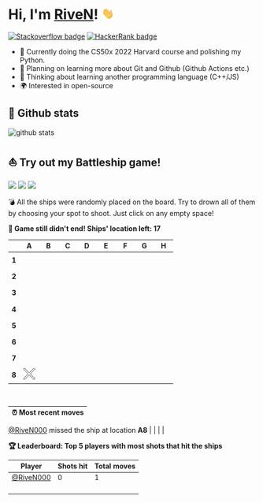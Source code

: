 # Hi, I'm [RiveN](https://github.com/RiveN000)! <img alt="waving gif" src="assets/waving.gif" width="25">

[![Stackoverflow badge](https://img.shields.io/badge/-Stackoverflow-f48225?style=flat-square&labelColor=f48225&logo=stackoverflow&logoColor=white)](https://stackoverflow.com/users/14048071)
[![HackerRank badge](https://img.shields.io/badge/-HackerRank-21b857?style=flat-square&labelColor=21b857&logo=hackerrank&logoColor=white)](https://www.hackerrank.com/RiveN000)

- 🔭 Currently doing the CS50x 2022 Harvard course and polishing my Python.
- 📅 Planning on learning more about Git and Github (Github Actions etc.)
- 🤔 Thinking about learning another programming language (C++/JS)
- 🌍 Interested in open-source

## 🚀 Github stats
<img alt="github stats" src="https://github-readme-stats.vercel.app/api?username=RiveN000&show_icons=true&hide_title=true&theme=gotham&hide=issues&count_private=true&include_all_commits=true&icon_color=12D31D&border_color=0D1117&bg_color=0D1117&title_color=00FF00">

<br>

## ⛵ Try out my Battleship game!
![](https://img.shields.io/badge/Total%20shots-1-blue)
![](https://img.shields.io/badge/Completed%20games-0-brightgreen)
![](https://img.shields.io/badge/Total%20players-1-orange)

💣 All the ships were randomly placed on the board. Try to drown all of them by choosing your spot to shoot. Just click on any empty space!

**🎯 Game still didn't end! Ships' location left: 17**

|       | A  | B  | C  | D  | E  | F  | G  | H  |
|-------|----|----|----|----|----|----|----|----|
| **1** |[![](https://raw.githubusercontent.com/RiveN000/RiveN000/main/assets/blank.png)](https://github.com/RiveN000/RiveN000/issues/new?title=battleship%7Cshoot%7C0&body=Just+push+%27Submit+new+issue%27+without+editing+the+title.+The+README+will+be+updated+after+approximately+30+seconds.)|[![](https://raw.githubusercontent.com/RiveN000/RiveN000/main/assets/blank.png)](https://github.com/RiveN000/RiveN000/issues/new?title=battleship%7Cshoot%7C1&body=Just+push+%27Submit+new+issue%27+without+editing+the+title.+The+README+will+be+updated+after+approximately+30+seconds.)|[![](https://raw.githubusercontent.com/RiveN000/RiveN000/main/assets/blank.png)](https://github.com/RiveN000/RiveN000/issues/new?title=battleship%7Cshoot%7C2&body=Just+push+%27Submit+new+issue%27+without+editing+the+title.+The+README+will+be+updated+after+approximately+30+seconds.)|[![](https://raw.githubusercontent.com/RiveN000/RiveN000/main/assets/blank.png)](https://github.com/RiveN000/RiveN000/issues/new?title=battleship%7Cshoot%7C3&body=Just+push+%27Submit+new+issue%27+without+editing+the+title.+The+README+will+be+updated+after+approximately+30+seconds.)|[![](https://raw.githubusercontent.com/RiveN000/RiveN000/main/assets/blank.png)](https://github.com/RiveN000/RiveN000/issues/new?title=battleship%7Cshoot%7C4&body=Just+push+%27Submit+new+issue%27+without+editing+the+title.+The+README+will+be+updated+after+approximately+30+seconds.)|[![](https://raw.githubusercontent.com/RiveN000/RiveN000/main/assets/blank.png)](https://github.com/RiveN000/RiveN000/issues/new?title=battleship%7Cshoot%7C5&body=Just+push+%27Submit+new+issue%27+without+editing+the+title.+The+README+will+be+updated+after+approximately+30+seconds.)|[![](https://raw.githubusercontent.com/RiveN000/RiveN000/main/assets/blank.png)](https://github.com/RiveN000/RiveN000/issues/new?title=battleship%7Cshoot%7C6&body=Just+push+%27Submit+new+issue%27+without+editing+the+title.+The+README+will+be+updated+after+approximately+30+seconds.)|[![](https://raw.githubusercontent.com/RiveN000/RiveN000/main/assets/blank.png)](https://github.com/RiveN000/RiveN000/issues/new?title=battleship%7Cshoot%7C7&body=Just+push+%27Submit+new+issue%27+without+editing+the+title.+The+README+will+be+updated+after+approximately+30+seconds.)|
| **2** |[![](https://raw.githubusercontent.com/RiveN000/RiveN000/main/assets/blank.png)](https://github.com/RiveN000/RiveN000/issues/new?title=battleship%7Cshoot%7C9&body=Just+push+%27Submit+new+issue%27+without+editing+the+title.+The+README+will+be+updated+after+approximately+30+seconds.)|[![](https://raw.githubusercontent.com/RiveN000/RiveN000/main/assets/blank.png)](https://github.com/RiveN000/RiveN000/issues/new?title=battleship%7Cshoot%7C10&body=Just+push+%27Submit+new+issue%27+without+editing+the+title.+The+README+will+be+updated+after+approximately+30+seconds.)|[![](https://raw.githubusercontent.com/RiveN000/RiveN000/main/assets/blank.png)](https://github.com/RiveN000/RiveN000/issues/new?title=battleship%7Cshoot%7C11&body=Just+push+%27Submit+new+issue%27+without+editing+the+title.+The+README+will+be+updated+after+approximately+30+seconds.)|[![](https://raw.githubusercontent.com/RiveN000/RiveN000/main/assets/blank.png)](https://github.com/RiveN000/RiveN000/issues/new?title=battleship%7Cshoot%7C12&body=Just+push+%27Submit+new+issue%27+without+editing+the+title.+The+README+will+be+updated+after+approximately+30+seconds.)|[![](https://raw.githubusercontent.com/RiveN000/RiveN000/main/assets/blank.png)](https://github.com/RiveN000/RiveN000/issues/new?title=battleship%7Cshoot%7C13&body=Just+push+%27Submit+new+issue%27+without+editing+the+title.+The+README+will+be+updated+after+approximately+30+seconds.)|[![](https://raw.githubusercontent.com/RiveN000/RiveN000/main/assets/blank.png)](https://github.com/RiveN000/RiveN000/issues/new?title=battleship%7Cshoot%7C14&body=Just+push+%27Submit+new+issue%27+without+editing+the+title.+The+README+will+be+updated+after+approximately+30+seconds.)|[![](https://raw.githubusercontent.com/RiveN000/RiveN000/main/assets/blank.png)](https://github.com/RiveN000/RiveN000/issues/new?title=battleship%7Cshoot%7C15&body=Just+push+%27Submit+new+issue%27+without+editing+the+title.+The+README+will+be+updated+after+approximately+30+seconds.)|[![](https://raw.githubusercontent.com/RiveN000/RiveN000/main/assets/blank.png)](https://github.com/RiveN000/RiveN000/issues/new?title=battleship%7Cshoot%7C16&body=Just+push+%27Submit+new+issue%27+without+editing+the+title.+The+README+will+be+updated+after+approximately+30+seconds.)|
| **3** |[![](https://raw.githubusercontent.com/RiveN000/RiveN000/main/assets/blank.png)](https://github.com/RiveN000/RiveN000/issues/new?title=battleship%7Cshoot%7C18&body=Just+push+%27Submit+new+issue%27+without+editing+the+title.+The+README+will+be+updated+after+approximately+30+seconds.)|[![](https://raw.githubusercontent.com/RiveN000/RiveN000/main/assets/blank.png)](https://github.com/RiveN000/RiveN000/issues/new?title=battleship%7Cshoot%7C19&body=Just+push+%27Submit+new+issue%27+without+editing+the+title.+The+README+will+be+updated+after+approximately+30+seconds.)|[![](https://raw.githubusercontent.com/RiveN000/RiveN000/main/assets/blank.png)](https://github.com/RiveN000/RiveN000/issues/new?title=battleship%7Cshoot%7C20&body=Just+push+%27Submit+new+issue%27+without+editing+the+title.+The+README+will+be+updated+after+approximately+30+seconds.)|[![](https://raw.githubusercontent.com/RiveN000/RiveN000/main/assets/blank.png)](https://github.com/RiveN000/RiveN000/issues/new?title=battleship%7Cshoot%7C21&body=Just+push+%27Submit+new+issue%27+without+editing+the+title.+The+README+will+be+updated+after+approximately+30+seconds.)|[![](https://raw.githubusercontent.com/RiveN000/RiveN000/main/assets/blank.png)](https://github.com/RiveN000/RiveN000/issues/new?title=battleship%7Cshoot%7C22&body=Just+push+%27Submit+new+issue%27+without+editing+the+title.+The+README+will+be+updated+after+approximately+30+seconds.)|[![](https://raw.githubusercontent.com/RiveN000/RiveN000/main/assets/blank.png)](https://github.com/RiveN000/RiveN000/issues/new?title=battleship%7Cshoot%7C23&body=Just+push+%27Submit+new+issue%27+without+editing+the+title.+The+README+will+be+updated+after+approximately+30+seconds.)|[![](https://raw.githubusercontent.com/RiveN000/RiveN000/main/assets/blank.png)](https://github.com/RiveN000/RiveN000/issues/new?title=battleship%7Cshoot%7C24&body=Just+push+%27Submit+new+issue%27+without+editing+the+title.+The+README+will+be+updated+after+approximately+30+seconds.)|[![](https://raw.githubusercontent.com/RiveN000/RiveN000/main/assets/blank.png)](https://github.com/RiveN000/RiveN000/issues/new?title=battleship%7Cshoot%7C25&body=Just+push+%27Submit+new+issue%27+without+editing+the+title.+The+README+will+be+updated+after+approximately+30+seconds.)|
| **4** |[![](https://raw.githubusercontent.com/RiveN000/RiveN000/main/assets/blank.png)](https://github.com/RiveN000/RiveN000/issues/new?title=battleship%7Cshoot%7C27&body=Just+push+%27Submit+new+issue%27+without+editing+the+title.+The+README+will+be+updated+after+approximately+30+seconds.)|[![](https://raw.githubusercontent.com/RiveN000/RiveN000/main/assets/blank.png)](https://github.com/RiveN000/RiveN000/issues/new?title=battleship%7Cshoot%7C28&body=Just+push+%27Submit+new+issue%27+without+editing+the+title.+The+README+will+be+updated+after+approximately+30+seconds.)|[![](https://raw.githubusercontent.com/RiveN000/RiveN000/main/assets/blank.png)](https://github.com/RiveN000/RiveN000/issues/new?title=battleship%7Cshoot%7C29&body=Just+push+%27Submit+new+issue%27+without+editing+the+title.+The+README+will+be+updated+after+approximately+30+seconds.)|[![](https://raw.githubusercontent.com/RiveN000/RiveN000/main/assets/blank.png)](https://github.com/RiveN000/RiveN000/issues/new?title=battleship%7Cshoot%7C30&body=Just+push+%27Submit+new+issue%27+without+editing+the+title.+The+README+will+be+updated+after+approximately+30+seconds.)|[![](https://raw.githubusercontent.com/RiveN000/RiveN000/main/assets/blank.png)](https://github.com/RiveN000/RiveN000/issues/new?title=battleship%7Cshoot%7C31&body=Just+push+%27Submit+new+issue%27+without+editing+the+title.+The+README+will+be+updated+after+approximately+30+seconds.)|[![](https://raw.githubusercontent.com/RiveN000/RiveN000/main/assets/blank.png)](https://github.com/RiveN000/RiveN000/issues/new?title=battleship%7Cshoot%7C32&body=Just+push+%27Submit+new+issue%27+without+editing+the+title.+The+README+will+be+updated+after+approximately+30+seconds.)|[![](https://raw.githubusercontent.com/RiveN000/RiveN000/main/assets/blank.png)](https://github.com/RiveN000/RiveN000/issues/new?title=battleship%7Cshoot%7C33&body=Just+push+%27Submit+new+issue%27+without+editing+the+title.+The+README+will+be+updated+after+approximately+30+seconds.)|[![](https://raw.githubusercontent.com/RiveN000/RiveN000/main/assets/blank.png)](https://github.com/RiveN000/RiveN000/issues/new?title=battleship%7Cshoot%7C34&body=Just+push+%27Submit+new+issue%27+without+editing+the+title.+The+README+will+be+updated+after+approximately+30+seconds.)|
| **5** |[![](https://raw.githubusercontent.com/RiveN000/RiveN000/main/assets/blank.png)](https://github.com/RiveN000/RiveN000/issues/new?title=battleship%7Cshoot%7C36&body=Just+push+%27Submit+new+issue%27+without+editing+the+title.+The+README+will+be+updated+after+approximately+30+seconds.)|[![](https://raw.githubusercontent.com/RiveN000/RiveN000/main/assets/blank.png)](https://github.com/RiveN000/RiveN000/issues/new?title=battleship%7Cshoot%7C37&body=Just+push+%27Submit+new+issue%27+without+editing+the+title.+The+README+will+be+updated+after+approximately+30+seconds.)|[![](https://raw.githubusercontent.com/RiveN000/RiveN000/main/assets/blank.png)](https://github.com/RiveN000/RiveN000/issues/new?title=battleship%7Cshoot%7C38&body=Just+push+%27Submit+new+issue%27+without+editing+the+title.+The+README+will+be+updated+after+approximately+30+seconds.)|[![](https://raw.githubusercontent.com/RiveN000/RiveN000/main/assets/blank.png)](https://github.com/RiveN000/RiveN000/issues/new?title=battleship%7Cshoot%7C39&body=Just+push+%27Submit+new+issue%27+without+editing+the+title.+The+README+will+be+updated+after+approximately+30+seconds.)|[![](https://raw.githubusercontent.com/RiveN000/RiveN000/main/assets/blank.png)](https://github.com/RiveN000/RiveN000/issues/new?title=battleship%7Cshoot%7C40&body=Just+push+%27Submit+new+issue%27+without+editing+the+title.+The+README+will+be+updated+after+approximately+30+seconds.)|[![](https://raw.githubusercontent.com/RiveN000/RiveN000/main/assets/blank.png)](https://github.com/RiveN000/RiveN000/issues/new?title=battleship%7Cshoot%7C41&body=Just+push+%27Submit+new+issue%27+without+editing+the+title.+The+README+will+be+updated+after+approximately+30+seconds.)|[![](https://raw.githubusercontent.com/RiveN000/RiveN000/main/assets/blank.png)](https://github.com/RiveN000/RiveN000/issues/new?title=battleship%7Cshoot%7C42&body=Just+push+%27Submit+new+issue%27+without+editing+the+title.+The+README+will+be+updated+after+approximately+30+seconds.)|[![](https://raw.githubusercontent.com/RiveN000/RiveN000/main/assets/blank.png)](https://github.com/RiveN000/RiveN000/issues/new?title=battleship%7Cshoot%7C43&body=Just+push+%27Submit+new+issue%27+without+editing+the+title.+The+README+will+be+updated+after+approximately+30+seconds.)|
| **6** |[![](https://raw.githubusercontent.com/RiveN000/RiveN000/main/assets/blank.png)](https://github.com/RiveN000/RiveN000/issues/new?title=battleship%7Cshoot%7C45&body=Just+push+%27Submit+new+issue%27+without+editing+the+title.+The+README+will+be+updated+after+approximately+30+seconds.)|[![](https://raw.githubusercontent.com/RiveN000/RiveN000/main/assets/blank.png)](https://github.com/RiveN000/RiveN000/issues/new?title=battleship%7Cshoot%7C46&body=Just+push+%27Submit+new+issue%27+without+editing+the+title.+The+README+will+be+updated+after+approximately+30+seconds.)|[![](https://raw.githubusercontent.com/RiveN000/RiveN000/main/assets/blank.png)](https://github.com/RiveN000/RiveN000/issues/new?title=battleship%7Cshoot%7C47&body=Just+push+%27Submit+new+issue%27+without+editing+the+title.+The+README+will+be+updated+after+approximately+30+seconds.)|[![](https://raw.githubusercontent.com/RiveN000/RiveN000/main/assets/blank.png)](https://github.com/RiveN000/RiveN000/issues/new?title=battleship%7Cshoot%7C48&body=Just+push+%27Submit+new+issue%27+without+editing+the+title.+The+README+will+be+updated+after+approximately+30+seconds.)|[![](https://raw.githubusercontent.com/RiveN000/RiveN000/main/assets/blank.png)](https://github.com/RiveN000/RiveN000/issues/new?title=battleship%7Cshoot%7C49&body=Just+push+%27Submit+new+issue%27+without+editing+the+title.+The+README+will+be+updated+after+approximately+30+seconds.)|[![](https://raw.githubusercontent.com/RiveN000/RiveN000/main/assets/blank.png)](https://github.com/RiveN000/RiveN000/issues/new?title=battleship%7Cshoot%7C50&body=Just+push+%27Submit+new+issue%27+without+editing+the+title.+The+README+will+be+updated+after+approximately+30+seconds.)|[![](https://raw.githubusercontent.com/RiveN000/RiveN000/main/assets/blank.png)](https://github.com/RiveN000/RiveN000/issues/new?title=battleship%7Cshoot%7C51&body=Just+push+%27Submit+new+issue%27+without+editing+the+title.+The+README+will+be+updated+after+approximately+30+seconds.)|[![](https://raw.githubusercontent.com/RiveN000/RiveN000/main/assets/blank.png)](https://github.com/RiveN000/RiveN000/issues/new?title=battleship%7Cshoot%7C52&body=Just+push+%27Submit+new+issue%27+without+editing+the+title.+The+README+will+be+updated+after+approximately+30+seconds.)|
| **7** |[![](https://raw.githubusercontent.com/RiveN000/RiveN000/main/assets/blank.png)](https://github.com/RiveN000/RiveN000/issues/new?title=battleship%7Cshoot%7C54&body=Just+push+%27Submit+new+issue%27+without+editing+the+title.+The+README+will+be+updated+after+approximately+30+seconds.)|[![](https://raw.githubusercontent.com/RiveN000/RiveN000/main/assets/blank.png)](https://github.com/RiveN000/RiveN000/issues/new?title=battleship%7Cshoot%7C55&body=Just+push+%27Submit+new+issue%27+without+editing+the+title.+The+README+will+be+updated+after+approximately+30+seconds.)|[![](https://raw.githubusercontent.com/RiveN000/RiveN000/main/assets/blank.png)](https://github.com/RiveN000/RiveN000/issues/new?title=battleship%7Cshoot%7C56&body=Just+push+%27Submit+new+issue%27+without+editing+the+title.+The+README+will+be+updated+after+approximately+30+seconds.)|[![](https://raw.githubusercontent.com/RiveN000/RiveN000/main/assets/blank.png)](https://github.com/RiveN000/RiveN000/issues/new?title=battleship%7Cshoot%7C57&body=Just+push+%27Submit+new+issue%27+without+editing+the+title.+The+README+will+be+updated+after+approximately+30+seconds.)|[![](https://raw.githubusercontent.com/RiveN000/RiveN000/main/assets/blank.png)](https://github.com/RiveN000/RiveN000/issues/new?title=battleship%7Cshoot%7C58&body=Just+push+%27Submit+new+issue%27+without+editing+the+title.+The+README+will+be+updated+after+approximately+30+seconds.)|[![](https://raw.githubusercontent.com/RiveN000/RiveN000/main/assets/blank.png)](https://github.com/RiveN000/RiveN000/issues/new?title=battleship%7Cshoot%7C59&body=Just+push+%27Submit+new+issue%27+without+editing+the+title.+The+README+will+be+updated+after+approximately+30+seconds.)|[![](https://raw.githubusercontent.com/RiveN000/RiveN000/main/assets/blank.png)](https://github.com/RiveN000/RiveN000/issues/new?title=battleship%7Cshoot%7C60&body=Just+push+%27Submit+new+issue%27+without+editing+the+title.+The+README+will+be+updated+after+approximately+30+seconds.)|[![](https://raw.githubusercontent.com/RiveN000/RiveN000/main/assets/blank.png)](https://github.com/RiveN000/RiveN000/issues/new?title=battleship%7Cshoot%7C61&body=Just+push+%27Submit+new+issue%27+without+editing+the+title.+The+README+will+be+updated+after+approximately+30+seconds.)|
| **8** |![](https://raw.githubusercontent.com/RiveN000/RiveN000/main/assets/miss_mark.png)|[![](https://raw.githubusercontent.com/RiveN000/RiveN000/main/assets/blank.png)](https://github.com/RiveN000/RiveN000/issues/new?title=battleship%7Cshoot%7C64&body=Just+push+%27Submit+new+issue%27+without+editing+the+title.+The+README+will+be+updated+after+approximately+30+seconds.)|[![](https://raw.githubusercontent.com/RiveN000/RiveN000/main/assets/blank.png)](https://github.com/RiveN000/RiveN000/issues/new?title=battleship%7Cshoot%7C65&body=Just+push+%27Submit+new+issue%27+without+editing+the+title.+The+README+will+be+updated+after+approximately+30+seconds.)|[![](https://raw.githubusercontent.com/RiveN000/RiveN000/main/assets/blank.png)](https://github.com/RiveN000/RiveN000/issues/new?title=battleship%7Cshoot%7C66&body=Just+push+%27Submit+new+issue%27+without+editing+the+title.+The+README+will+be+updated+after+approximately+30+seconds.)|[![](https://raw.githubusercontent.com/RiveN000/RiveN000/main/assets/blank.png)](https://github.com/RiveN000/RiveN000/issues/new?title=battleship%7Cshoot%7C67&body=Just+push+%27Submit+new+issue%27+without+editing+the+title.+The+README+will+be+updated+after+approximately+30+seconds.)|[![](https://raw.githubusercontent.com/RiveN000/RiveN000/main/assets/blank.png)](https://github.com/RiveN000/RiveN000/issues/new?title=battleship%7Cshoot%7C68&body=Just+push+%27Submit+new+issue%27+without+editing+the+title.+The+README+will+be+updated+after+approximately+30+seconds.)|[![](https://raw.githubusercontent.com/RiveN000/RiveN000/main/assets/blank.png)](https://github.com/RiveN000/RiveN000/issues/new?title=battleship%7Cshoot%7C69&body=Just+push+%27Submit+new+issue%27+without+editing+the+title.+The+README+will+be+updated+after+approximately+30+seconds.)|[![](https://raw.githubusercontent.com/RiveN000/RiveN000/main/assets/blank.png)](https://github.com/RiveN000/RiveN000/issues/new?title=battleship%7Cshoot%7C70&body=Just+push+%27Submit+new+issue%27+without+editing+the+title.+The+README+will+be+updated+after+approximately+30+seconds.)|

<br>

|⏰ Most recent moves|
|--------------------|
[@RiveN000](https://github.com/RiveN000) missed the ship at location **A8**
|                    |
|                    |

**🏆 Leaderboard: Top 5 players with most shots that hit the ships**

|Player|Shots hit|Total moves|
|---|---|---|
|[@RiveN000](https://github.com/RiveN000)|0|1|
|   |   |   |
|   |   |   |
|   |   |   |
|   |   |   |
